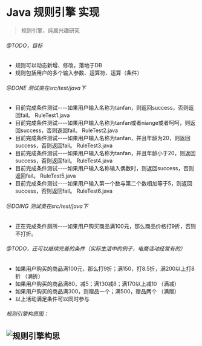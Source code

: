 # Java 规则引擎 实现
> 规则引擎，纯属兴趣研究

###### @TODO，目标
- 规则可以动态新增、修改，落地于DB
- 规则包括用户的多个输入参数、运算符、运算（条件）

###### @DONE 测试类在src/test/java下
- 目前完成条件测试----如果用户输入名称为tanfan，则返回success，否则返回fail。					RuleTest1.java
- 目前完成条件测试----如果用户输入名称为tanfan或者niange或者呵呵，则返回success，否则返回fail。	RuleTest2.java
- 目前完成条件测试----如果用户输入名称为tanfan，并且年龄为20，则返回success，否则返回fail。		RuleTest3.java
- 目前完成条件测试----如果用户输入名称为tanfan，并且年龄小于20，则返回success，否则返回fail。		RuleTest4.java
- 目前完成条件测试----如果用户输入名称输入偶数时，则返回success，否则返回fail。					RuleTest5.java
- 目前完成条件测试----如果用户输入第一个数与第二个数相加等于5，则返回success，否则返回fail。			RuleTest6.java


###### @DOING 测试类在src/test/java下
- 正在完成条件厕所----如果用户购买商品满100元，那么商品价格打9折，否则不打折。

###### @TODO，还可以继续完善的条件（实际生活中的例子，电商活动经常有的）
- 如果用户购买的商品满100元，那么打9折；满150，打8.5折，满200以上打8折 	（满折）
- 如果用户购买的商品满80，减5；满130减8；满170以上减10				（满减）
- 如果用户购买的商品满300，则赠品一个；满500，赠品两个					（满赠）
- 以上活动满足条件可以同时参与

###### 规则引擎构思图：
![规则引擎构思](https://github.com/linian365boy/rule-core/blob/master/src/main/resources/%E8%A7%84%E5%88%99%E5%BC%95%E6%93%8E%E6%9E%84%E6%80%9D.png)
--- 
